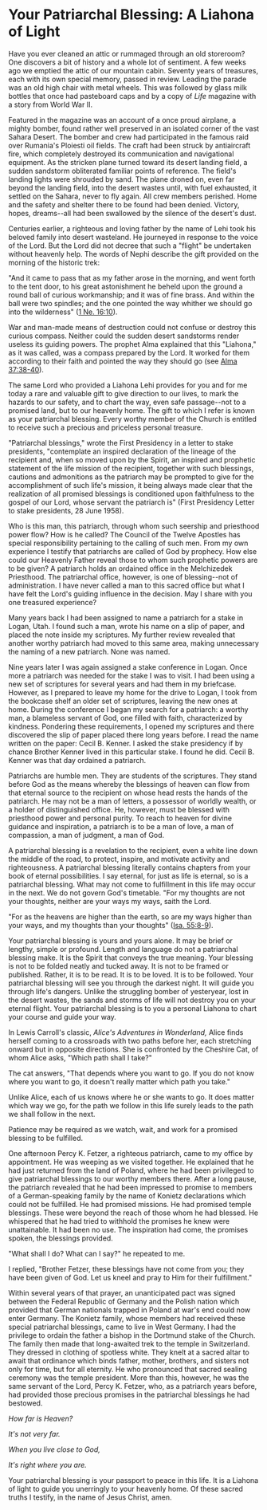 # Your Patriarchal Blessing: A Liahona of Light

Have you ever cleaned an attic or rummaged through an old storeroom? One
discovers a bit of history and a whole lot of sentiment. A few weeks ago we
emptied the attic of our mountain cabin. Seventy years of treasures, each with
its own special memory, passed in review. Leading the parade was an old high
chair with metal wheels. This was followed by glass milk bottles that once had
pasteboard caps and by a copy of _Life_ magazine with a story from World War
II.

Featured in the magazine was an account of a once proud airplane, a mighty
bomber, found rather well preserved in an isolated corner of the vast Sahara
Desert. The bomber and crew had participated in the famous raid over Rumania's
Ploiesti oil fields. The craft had been struck by antiaircraft fire, which
completely destroyed its communication and navigational equipment. As the
stricken plane turned toward its desert landing field, a sudden sandstorm
obliterated familiar points of reference. The field's landing lights were
shrouded by sand. The plane droned on, even far beyond the landing field, into
the desert wastes until, with fuel exhausted, it settled on the Sahara, never
to fly again. All crew members perished. Home and the safety and shelter there
to be found had been denied. Victory, hopes, dreams--all had been swallowed by
the silence of the desert's dust.

Centuries earlier, a righteous and loving father by the name of Lehi took his
beloved family into desert wasteland. He journeyed in response to the voice of
the Lord. But the Lord did not decree that such a "flight" be undertaken
without heavenly help. The words of Nephi describe the gift provided on the
morning of the historic trek:

"And it came to pass that as my father arose in the morning, and went forth to
the tent door, to his great astonishment he beheld upon the ground a round
ball of curious workmanship; and it was of fine brass. And within the ball
were two spindles; and the one pointed the way whither we should go into the
wilderness" ([1 Ne.
16:10](https://www.lds.org/scriptures/bofm/1-ne/16.10?lang=eng#9)).

War and man-made means of destruction could not confuse or destroy this
curious compass. Neither could the sudden desert sandstorms render useless its
guiding powers. The prophet Alma explained that this "Liahona," as it was
called, was a compass prepared by the Lord. It worked for them according to
their faith and pointed the way they should go (see [Alma
37:38-40](https://www.lds.org/scriptures/bofm/alma/37.38-40?lang=eng#37)).

The same Lord who provided a Liahona Lehi provides for you and for me today a
rare and valuable gift to give direction to our lives, to mark the hazards to
our safety, and to chart the way, even safe passage--not to a promised land,
but to our heavenly home. The gift to which I refer is known as your
patriarchal blessing. Every worthy member of the Church is entitled to receive
such a precious and priceless personal treasure.

"Patriarchal blessings," wrote the First Presidency in a letter to stake
presidents, "contemplate an inspired declaration of the lineage of the
recipient and, when so moved upon by the Spirit, an inspired and prophetic
statement of the life mission of the recipient, together with such blessings,
cautions and admonitions as the patriarch may be prompted to give for the
accomplishment of such life's mission, it being always made clear that the
realization of all promised blessings is conditioned upon faithfulness to the
gospel of our Lord, whose servant the patriarch is" (First Presidency Letter
to stake presidents, 28 June 1958).

Who is this man, this patriarch, through whom such seership and priesthood
power flow? How is he called? The Council of the Twelve Apostles has special
responsibility pertaining to the calling of such men. From my own experience I
testify that patriarchs are called of God by prophecy. How else could our
Heavenly Father reveal those to whom such prophetic powers are to be given? A
patriarch holds an ordained office in the Melchizedek Priesthood. The
patriarchal office, however, is one of blessing--not of administration. I have
never called a man to this sacred office but what I have felt the Lord's
guiding influence in the decision. May I share with you one treasured
experience?

Many years back I had been assigned to name a patriarch for a stake in Logan,
Utah. I found such a man, wrote his name on a slip of paper, and placed the
note inside my scriptures. My further review revealed that another worthy
patriarch had moved to this same area, making unnecessary the naming of a new
patriarch. None was named.

Nine years later I was again assigned a stake conference in Logan. Once more a
patriarch was needed for the stake I was to visit. I had been using a new set
of scriptures for several years and had them in my briefcase. However, as I
prepared to leave my home for the drive to Logan, I took from the bookcase
shelf an older set of scriptures, leaving the new ones at home. During the
conference I began my search for a patriarch: a worthy man, a blameless
servant of God, one filled with faith, characterized by kindness. Pondering
these requirements, I opened my scriptures and there discovered the slip of
paper placed there long years before. I read the name written on the paper:
Cecil B. Kenner. I asked the stake presidency if by chance Brother Kenner
lived in this particular stake. I found he did. Cecil B. Kenner was that day
ordained a patriarch.

Patriarchs are humble men. They are students of the scriptures. They stand
before God as the means whereby the blessings of heaven can flow from that
eternal source to the recipient on whose head rests the hands of the
patriarch. He may not be a man of letters, a possessor of worldly wealth, or a
holder of distinguished office. He, however, must be blessed with priesthood
power and personal purity. To reach to heaven for divine guidance and
inspiration, a patriarch is to be a man of love, a man of compassion, a man of
judgment, a man of God.

A patriarchal blessing is a revelation to the recipient, even a white line
down the middle of the road, to protect, inspire, and motivate activity and
righteousness. A patriarchal blessing literally contains chapters from your
book of eternal possibilities. I say eternal, for just as life is eternal, so
is a patriarchal blessing. What may not come to fulfillment in this life may
occur in the next. We do not govern God's timetable. "For my thoughts are not
your thoughts, neither are your ways my ways, saith the Lord.

"For as the heavens are higher than the earth, so are my ways higher than your
ways, and my thoughts than your thoughts" ([Isa.
55:8-9](https://www.lds.org/scriptures/ot/isa/55.8-9?lang=eng#7)).

Your patriarchal blessing is yours and yours alone. It may be brief or
lengthy, simple or profound. Length and language do not a patriarchal blessing
make. It is the Spirit that conveys the true meaning. Your blessing is not to
be folded neatly and tucked away. It is not to be framed or published. Rather,
it is to be read. It is to be loved. It is to be followed. Your patriarchal
blessing will see you through the darkest night. It will guide you through
life's dangers. Unlike the struggling bomber of yesteryear, lost in the desert
wastes, the sands and storms of life will not destroy you on your eternal
flight. Your patriarchal blessing is to you a personal Liahona to chart your
course and guide your way.

In Lewis Carroll's classic, _Alice's Adventures in Wonderland,_ Alice finds
herself coming to a crossroads with two paths before her, each stretching
onward but in opposite directions. She is confronted by the Cheshire Cat, of
whom Alice asks, "Which path shall I take?"

The cat answers, "That depends where you want to go. If you do not know where
you want to go, it doesn't really matter which path you take."

Unlike Alice, each of us knows where he or she wants to go. It does matter
which way we go, for the path we follow in this life surely leads to the path
we shall follow in the next.

Patience may be required as we watch, wait, and work for a promised blessing
to be fulfilled.

One afternoon Percy K. Fetzer, a righteous patriarch, came to my office by
appointment. He was weeping as we visited together. He explained that he had
just returned from the land of Poland, where he had been privileged to give
patriarchal blessings to our worthy members there. After a long pause, the
patriarch revealed that he had been impressed to promise to members of a
German-speaking family by the name of Konietz declarations which could not be
fulfilled. He had promised missions. He had promised temple blessings. These
were beyond the reach of those whom he had blessed. He whispered that he had
tried to withhold the promises he knew were unattainable. It had been no use.
The inspiration had come, the promises spoken, the blessings provided.

"What shall I do? What can I say?" he repeated to me.

I replied, "Brother Fetzer, these blessings have not come from you; they have
been given of God. Let us kneel and pray to Him for their fulfillment."

Within several years of that prayer, an unanticipated pact was signed between
the Federal Republic of Germany and the Polish nation which provided that
German nationals trapped in Poland at war's end could now enter Germany. The
Konietz family, whose members had received these special patriarchal
blessings, came to live in West Germany. I had the privilege to ordain the
father a bishop in the Dortmund stake of the Church. The family then made that
long-awaited trek to the temple in Switzerland. They dressed in clothing of
spotless white. They knelt at a sacred altar to await that ordinance which
binds father, mother, brothers, and sisters not only for time, but for all
eternity. He who pronounced that sacred sealing ceremony was the temple
president. More than this, however, he was the same servant of the Lord, Percy
K. Fetzer, who, as a patriarch years before, had provided those precious
promises in the patriarchal blessings he had bestowed.

_How far is Heaven?_

_It's not very far._

_When you live close to God,_

_It's right where you are._

Your patriarchal blessing is your passport to peace in this life. It is a
Liahona of light to guide you unerringly to your heavenly home. Of these
sacred truths I testify, in the name of Jesus Christ, amen.

